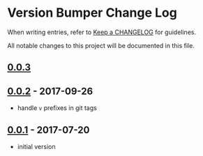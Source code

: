 # Version Bumper Change Log

When writing entries, refer to [Keep a CHANGELOG](http://keepachangelog.com/) for guidelines.

All notable changes to this project will be documented in this file.

## [0.0.3]

[0.0.3]: https://github.com/glensc/version-bump/compare/0.0.2...master

## [0.0.2] - 2017-09-26

- handle `v` prefixes in git tags

[0.0.2]: https://github.com/glensc/version-bump/compare/0.0.1...0.0.2

## [0.0.1] - 2017-07-20

- initial version

[0.0.1]: https://github.com/glensc/version-bump/commits/0.0.1

